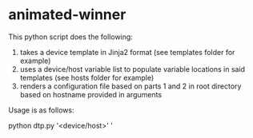 # animated-winner
This python script does the following:
1. takes a device template in Jinja2 format (see templates folder for example)
2. uses a device/host variable list to populate variable locations in said templates (see hosts folder for example)
3. renders a configuration file based on parts 1 and 2 in root directory based on hostname provided in arguments

Usage is as follows:

python dtp.py '<device/host>' '<template file>'

Enjoy!
